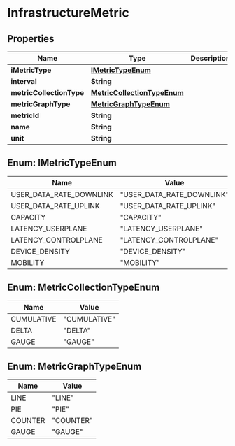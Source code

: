 
# InfrastructureMetric

## Properties
Name | Type | Description | Notes
------------ | ------------- | ------------- | -------------
**iMetricType** | [**IMetricTypeEnum**](#IMetricTypeEnum) |  |  [optional]
**interval** | **String** |  |  [optional]
**metricCollectionType** | [**MetricCollectionTypeEnum**](#MetricCollectionTypeEnum) |  |  [optional]
**metricGraphType** | [**MetricGraphTypeEnum**](#MetricGraphTypeEnum) |  |  [optional]
**metricId** | **String** |  |  [optional]
**name** | **String** |  |  [optional]
**unit** | **String** |  |  [optional]


<a name="IMetricTypeEnum"></a>
## Enum: IMetricTypeEnum
Name | Value
---- | -----
USER_DATA_RATE_DOWNLINK | &quot;USER_DATA_RATE_DOWNLINK&quot;
USER_DATA_RATE_UPLINK | &quot;USER_DATA_RATE_UPLINK&quot;
CAPACITY | &quot;CAPACITY&quot;
LATENCY_USERPLANE | &quot;LATENCY_USERPLANE&quot;
LATENCY_CONTROLPLANE | &quot;LATENCY_CONTROLPLANE&quot;
DEVICE_DENSITY | &quot;DEVICE_DENSITY&quot;
MOBILITY | &quot;MOBILITY&quot;


<a name="MetricCollectionTypeEnum"></a>
## Enum: MetricCollectionTypeEnum
Name | Value
---- | -----
CUMULATIVE | &quot;CUMULATIVE&quot;
DELTA | &quot;DELTA&quot;
GAUGE | &quot;GAUGE&quot;


<a name="MetricGraphTypeEnum"></a>
## Enum: MetricGraphTypeEnum
Name | Value
---- | -----
LINE | &quot;LINE&quot;
PIE | &quot;PIE&quot;
COUNTER | &quot;COUNTER&quot;
GAUGE | &quot;GAUGE&quot;



